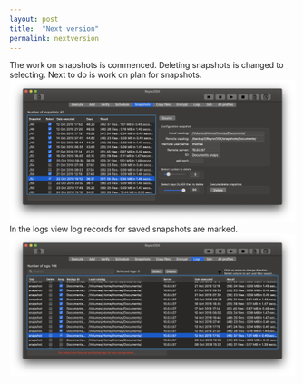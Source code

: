 ```yaml
---
layout: post
title:  "Next version"
permalink: nextversion
---
```

The work on snapshots is commenced. Deleting snapshots is changed to selecting. Next to do is work on plan for snapshots.
![](/images/RsyncOSX/master/nextversion/snapshots.png)
In the logs view log records for saved snapshots are marked.
![](/images/RsyncOSX/master/nextversion/logs.png)
